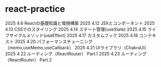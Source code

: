 # react-practice
2025 4.6 Reactの基礎知識と環境構築
2025 4.12 JSXとコンポーネント
2025 4.13 CSSでのスタイリング
2025 4.14 ステート管理(useState)
2025 4.15 ライフサイクルメソッド(useEffect)
2025 4.17 カスタムフック
2025 4.18 コンテキスト
2025 4.20 パフォーマンスチューニング（memo,useMemo,useCallback）
2025 4.21 UIライブラリ（ChakraUI）
2025 4.22 ルーティング（ReactRouter） Part.1
2025 4.23 ルーティング（ReactRouter） Part.2